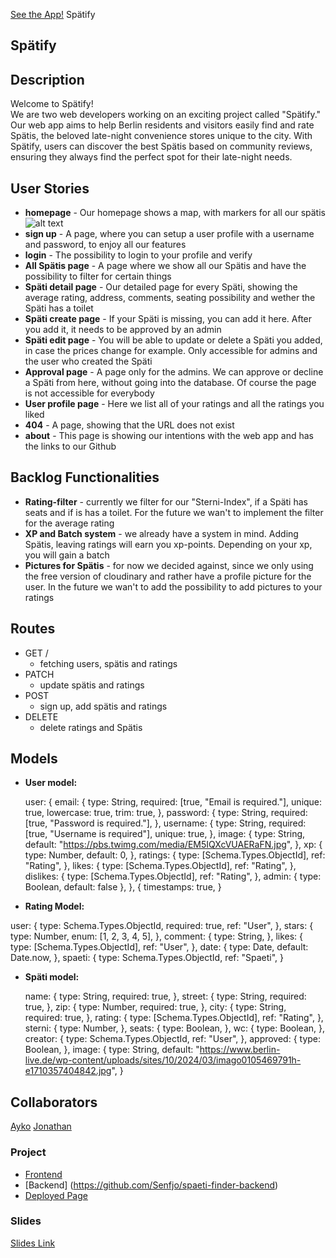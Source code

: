 [See the App!](https://spaetify.netlify.app/) Spätify

## Spätify

## Description

Welcome to Spätify! <br/>
            We are two web developers working on an exciting project called "Spätify." Our web app aims to help Berlin residents and visitors easily find and rate Spätis, the beloved late-night convenience stores unique to the city. With Spätify, users can discover the best Spätis based on community reviews, ensuring they always find the perfect spot for their late-night needs.

## User Stories

- **homepage** - Our homepage shows a map, with markers for all our spätis
![alt text](image-1.png)
- **sign up** - A page, where you can setup a user profile with a username and password, to enjoy all our features
- **login** - The possibility to login to your profile and verify 
- **All Spätis page** - A page where we show all our Spätis and have the possibility to filter for certain things
- **Späti detail page** - Our detailed page for every Späti, showing the average rating, address, comments, seating possibility and wether the Späti has a toilet
- **Späti create page** - If your Späti is missing, you can add it here. After you add it, it needs to be approved by an admin
- **Späti edit page** - You will be able to update or delete a Späti you added, in case the prices change for example. Only accessible for admins and the user who created the Späti
- **Approval page** - A page only for the admins. We can approve or decline a Späti from here, without going into the database. Of course the page is not accessible for everybody
- **User profile page** - Here we list all of your ratings and all the ratings you liked
- **404** - A page, showing that the URL does not exist
- **about** - This page is showing our intentions with the web app and has the links to our Github

## Backlog Functionalities

- **Rating-filter** - currently we filter for our "Sterni-Index", if a Späti has seats and if is has a toilet. For the future we wan't to implement the filter for the average rating
- **XP and Batch system** - we already have a system in mind. Adding Spätis, leaving ratings will earn you xp-points. Depending on your xp, you will gain a batch
- **Pictures for Spätis** - for now we decided against, since we only using the free version of cloudinary and rather have a profile picture for the user. In the future we wan't to add the possibility to add pictures to your ratings

## Routes

- GET /
  - fetching users, spätis and ratings
- PATCH
  - update spätis and ratings
- POST
  - sign up, add spätis and ratings 
- DELETE
  - delete ratings and Spätis

## Models
- **User model:**

  user:
    {
    email: {
      type: String,
      required: [true, "Email is required."],
      unique: true,
      lowercase: true,
      trim: true,
    },
    password: {
      type: String,
      required: [true, "Password is required."],
    },
    username: {
      type: String,
      required: [true, "Username is required"],
      unique: true,
    },
    image: {
      type: String,
      default: "https://pbs.twimg.com/media/EM5IQXcVUAERaFN.jpg",
    },
    xp: {
      type: Number,
      default: 0,
    },
    ratings: {
      type: [Schema.Types.ObjectId],
      ref: "Rating",
    },
    likes: {
      type: [Schema.Types.ObjectId],
      ref: "Rating",
    },
    dislikes: {
      type: [Schema.Types.ObjectId],
      ref: "Rating",
    },
    admin: { type: Boolean, default: false },
  },
  {
    timestamps: true,
  }



- **Rating Model:**

user: {
    type: Schema.Types.ObjectId,
    required: true,
    ref: "User",
  },
  stars: {
    type: Number,
    enum: [1, 2, 3, 4, 5],
  },
  comment: {
    type: String,
  },
  likes: {
    type: [Schema.Types.ObjectId],
    ref: "User",
  },
  date: {
    type: Date,
    default: Date.now,
  },
  spaeti: {
    type: Schema.Types.ObjectId,
    ref: "Spaeti",
  }

- **Späti model:**

  name: {
    type: String,
    required: true,
  },
  street: {
    type: String,
    required: true,
  },
  zip: {
    type: Number,
    required: true,
  },
  city: {
    type: String,
    required: true,
  },
  rating: {
    type: [Schema.Types.ObjectId],
    ref: "Rating",
  },
  sterni: {
    type: Number,
  },
  seats: {
    type: Boolean,
  },
  wc: {
    type: Boolean,
  },
  creator: {
    type: Schema.Types.ObjectId,
    ref: "User",
  },
  approved: {
    type: Boolean,
  },
  image: {
    type: String,
    default:
      "https://www.berlin-live.de/wp-content/uploads/sites/10/2024/03/imago0105469791h-e1710357404842.jpg",
  }





## Collaborators

[Ayko](https://github.com/ayk0wsk11)
[Jonathan](https://github.com/Senfjo)

### Project

- [Frontend](https://github.com/ayk0wsk11/spaeti-finder-frontend)
- [Backend] (https://github.com/Senfjo/spaeti-finder-backend)
- [Deployed Page](https://spaetify.netlify.app/)



### Slides

[Slides Link]()
